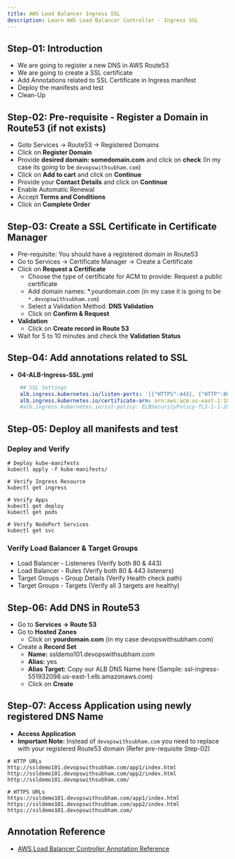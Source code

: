 ```yaml
---
title: AWS Load Balancer Ingress SSL
description: Learn AWS Load Balancer Controller - Ingress SSL
---
```


## Step-01: Introduction
- We are going to register a new DNS in AWS Route53
- We are going to create a SSL certificate 
- Add Annotations related to SSL Certificate in Ingress manifest
- Deploy the manifests and test
- Clean-Up

## Step-02: Pre-requisite - Register a Domain in Route53 (if not exists)
- Goto Services -> Route53 -> Registered Domains
- Click on **Register Domain**
- Provide **desired domain: somedomain.com** and click on **check** (In my case its going to be `devopswithsubham.com`)
- Click on **Add to cart** and click on **Continue**
- Provide your **Contact Details** and click on **Continue**
- Enable Automatic Renewal
- Accept **Terms and Conditions**
- Click on **Complete Order**

## Step-03: Create a SSL Certificate in Certificate Manager
- Pre-requisite: You should have a registered domain in Route53 
- Go to Services -> Certificate Manager -> Create a Certificate
- Click on **Request a Certificate**
  - Choose the type of certificate for ACM to provide: Request a public certificate
  - Add domain names: *.yourdomain.com (in my case it is going to be `*.devopswithsubham.com`)
  - Select a Validation Method: **DNS Validation**
  - Click on **Confirm & Request**    
- **Validation**
  - Click on **Create record in Route 53**  
- Wait for 5 to 10 minutes and check the **Validation Status**  

## Step-04: Add annotations related to SSL
- **04-ALB-Ingress-SSL.yml**
```yaml
    ## SSL Settings
    alb.ingress.kubernetes.io/listen-ports: '[{"HTTPS":443}, {"HTTP":80}]'
    alb.ingress.kubernetes.io/certificate-arn: arn:aws:acm:us-east-1:180789647333:certificate/632a3ff6-3f6d-464c-9121-b9d97481a76b
    #alb.ingress.kubernetes.io/ssl-policy: ELBSecurityPolicy-TLS-1-1-2017-01 #Optional (Picks default if not used)    
```
## Step-05: Deploy all manifests and test
### Deploy and Verify
```t
# Deploy kube-manifests
kubectl apply -f kube-manifests/

# Verify Ingress Resource
kubectl get ingress

# Verify Apps
kubectl get deploy
kubectl get pods

# Verify NodePort Services
kubectl get svc
```
### Verify Load Balancer & Target Groups
- Load Balancer -  Listeneres (Verify both 80 & 443) 
- Load Balancer - Rules (Verify both 80 & 443 listeners) 
- Target Groups - Group Details (Verify Health check path)
- Target Groups - Targets (Verify all 3 targets are healthy)

## Step-06: Add DNS in Route53   
- Go to **Services -> Route 53**
- Go to **Hosted Zones**
  - Click on **yourdomain.com** (in my case devopswithsubham.com)
- Create a **Record Set**
  - **Name:** ssldemo101.devopswithsubham.com
  - **Alias:** yes
  - **Alias Target:** Copy our ALB DNS Name here (Sample: ssl-ingress-551932098.us-east-1.elb.amazonaws.com)
  - Click on **Create**
  
## Step-07: Access Application using newly registered DNS Name
- **Access Application**
- **Important Note:** Instead of `devopswithsubham.com` you need to replace with your registered Route53 domain (Refer pre-requisite Step-02)
```t
# HTTP URLs
http://ssldemo101.devopswithsubham.com/app1/index.html
http://ssldemo101.devopswithsubham.com/app2/index.html
http://ssldemo101.devopswithsubham.com/

# HTTPS URLs
https://ssldemo101.devopswithsubham.com/app1/index.html
https://ssldemo101.devopswithsubham.com/app2/index.html
https://ssldemo101.devopswithsubham.com/
```

## Annotation Reference
- [AWS Load Balancer Controller Annotation Reference](https://kubernetes-sigs.github.io/aws-load-balancer-controller/v2.4/guide/ingress/annotations/)

